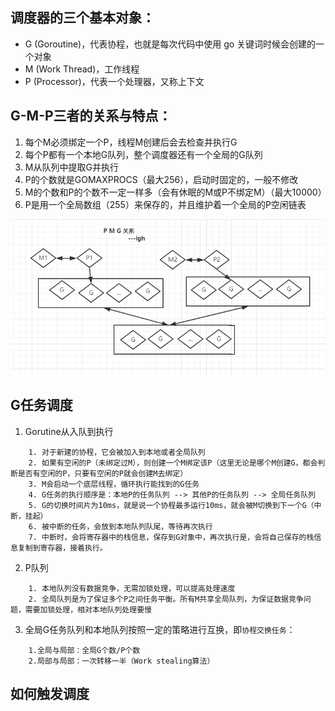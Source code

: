 
## 调度器的三个基本对象：
* G (Goroutine)，代表协程，也就是每次代码中使用 go 关键词时候会创建的一个对象
* M (Work Thread)，工作线程
* P (Processor)，代表一个处理器，又称上下文

## G-M-P三者的关系与特点：
1. 每个M必须绑定一个P，线程M创建后会去检查并执行G
2. 每个P都有一个本地G队列，整个调度器还有一个全局的G队列
3. M从队列中提取G并执行
4. P的个数就是GOMAXPROCS（最大256），启动时固定的，一般不修改
5. M的个数和P的个数不一定一样多（会有休眠的M或P不绑定M）（最大10000）
6. P是用一个全局数组（255）来保存的，并且维护着一个全局的P空闲链表

![image](https://raw.githubusercontent.com/altairlee/awesomeGo/master/images/goschedule/g-m-p.png)

## G任务调度

1. Gorutine从入队到执行
```$xslt
    1. 对于新建的协程，它会被加入到本地或者全局队列
    2. 如果有空闲的P（未绑定过M），则创建一个M绑定该P（这里无论是哪个M创建G，都会判断是否有空闲的P，只要有空闲的P就会创建M去绑定）
    3. M会启动一个底层线程，循环执行能找到的G任务
    4. G任务的执行顺序是：本地P的任务队列 --> 其他P的任务队列 --> 全局任务队列
    5. G的切换时间片为10ms，就是说一个协程最多运行10ms，就会被M切换到下一个G（中断，挂起）
    6. 被中断的任务，会放到本地队列队尾，等待再次执行
    7. 中断时，会将寄存器中的栈信息，保存到G对象中，再次执行是，会将自己保存的栈信息复制到寄存器，接着执行。
```

2. P队列
```$xslt
    1. 本地队列没有数据竞争，无需加锁处理，可以提高处理速度
    2. 全局队列是为了保证多个P之间任务平衡。所有M共享全局队列，为保证数据竞争问题，需要加锁处理，相对本地队列处理要慢
```

3. 全局G任务队列和本地队列按照一定的策略进行互换，即`协程交换任务`：
```$xslt
    1.全局与局部：全局G个数/P个数
    2.局部与局部：一次转移一半（Work stealing算法）
```

## 如何触发调度


